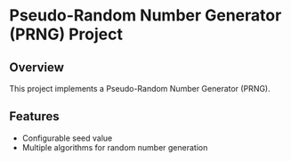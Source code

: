 # Pseudo-Random Number Generator (PRNG) Project

## Overview

This project implements a Pseudo-Random Number Generator (PRNG).

## Features

- Configurable seed value
- Multiple algorithms for random number generation